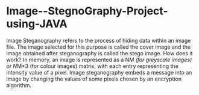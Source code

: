 # Image--StegnoGraphy-Project-using-JAVA

Image Steganography refers to the process of hiding data within an image file. The image selected for this purpose is called the cover image and the image obtained after steganography is called the stego image.
How does it work?
In memory, an image is represented as a N*M (for greyscale images) or N*M*3 (for colour images) matrix, with each entry representing the intensity value of a pixel. Image steganography embeds a message into an image by changing the values of some pixels chosen by an encryption algorithm.
